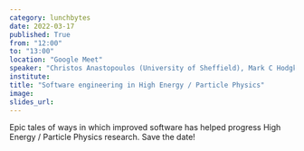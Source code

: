 ```yaml
---
category: lunchbytes
date: 2022-03-17
published: True
from: "12:00"
to: "13:00"
location: "Google Meet"
speaker: "Christos Anastopoulos (University of Sheffield), Mark C Hodgkinson (University of Sheffield), more TBD"
institute:
title: "Software engineering in High Energy / Particle Physics"
image:
slides_url:
---
```


Epic tales of ways in which improved software has helped progress High Energy / Particle Physics research. Save the date!